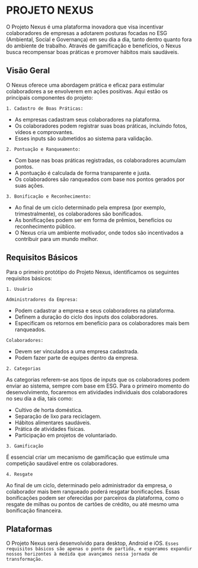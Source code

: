 # PROJETO NEXUS

O Projeto Nexus é uma plataforma inovadora que visa incentivar colaboradores de empresas a adotarem posturas focadas no ESG (Ambiental, Social e Governança) em seu dia a dia, tanto dentro quanto fora do ambiente de trabalho. Através de gamificação e benefícios, o Nexus busca recompensar boas práticas e promover hábitos mais saudáveis.

## Visão Geral

O Nexus oferece uma abordagem prática e eficaz para estimular colaboradores a se envolverem em ações positivas. Aqui estão os principais componentes do projeto:

`1. Cadastro de Boas Práticas:`

- As empresas cadastram seus colaboradores na plataforma.
- Os colaboradores podem registrar suas boas práticas, incluindo fotos, vídeos e comprovantes.
- Esses inputs são submetidos ao sistema para validação.

`2. Pontuação e Ranqueamento:`

- Com base nas boas práticas registradas, os colaboradores acumulam pontos.
- A pontuação é calculada de forma transparente e justa.
- Os colaboradores são ranqueados com base nos pontos gerados por suas ações.

`3. Bonificação e Reconhecimento:`

- Ao final de um ciclo determinado pela empresa (por exemplo, trimestralmente), os colaboradores são bonificados.
- As bonificações podem ser em forma de prêmios, benefícios ou reconhecimento público.
- O Nexus cria um ambiente motivador, onde todos são incentivados a contribuir para um mundo melhor.

## Requisitos Básicos

Para o primeiro protótipo do Projeto Nexus, identificamos os seguintes requisitos básicos:

`1. Usuário`

`Administradores da Empresa:`

- Podem cadastrar a empresa e seus colaboradores na plataforma.
- Definem a duração do ciclo dos inputs dos colaboradores.
- Especificam os retornos em benefício para os colaboradores mais bem ranqueados.

`Colaboradores:`

- Devem ser vinculados a uma empresa cadastrada.
- Podem fazer parte de equipes dentro da empresa.

`2. Categorias`

As categorias referem-se aos tipos de inputs que os colaboradores podem enviar ao sistema, sempre com base em ESG. Para o primeiro momento do desenvolvimento, focaremos em atividades individuais dos colaboradores no seu dia a dia, tais como:

- Cultivo de horta doméstica.
- Separação de lixo para reciclagem.
- Hábitos alimentares saudáveis.
- Prática de atividades físicas.
- Participação em projetos de voluntariado.

`3. Gamificação`

É essencial criar um mecanismo de gamificação que estimule uma competição saudável entre os colaboradores.

`4. Resgate`

Ao final de um ciclo, determinado pelo administrador da empresa, o colaborador mais bem ranqueado poderá resgatar bonificações. Essas bonificações podem ser oferecidas por parceiros da plataforma, como o resgate de milhas ou pontos de cartões de crédito, ou até mesmo uma bonificação financeira.

## Plataformas

O Projeto Nexus será desenvolvido para desktop, Android e iOS. `Esses requisitos básicos são apenas o ponto de partida, e esperamos expandir nossos horizontes à medida que avançamos nessa jornada de transformação.`
